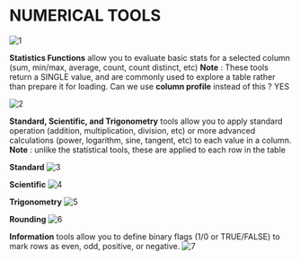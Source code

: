 # NUMERICAL TOOLS

![1](https://github.com/anaswick/my_portfolio/assets/24541471/596c6e69-f3aa-4daa-bc14-acd4acd95299)

**Statistics Functions** allow you to evaluate basic stats for a selected column (sum, min/max, average, count, count distinct, etc)
**Note** : These tools return a SINGLE value, and are commonly used to explore a table rather than prepare it for loading.
Can we use **column profile** instead of this ? YES

![2](https://github.com/anaswick/my_portfolio/assets/24541471/a03709f3-f864-4a09-a0d2-9971e91590dd)

**Standard, Scientific, and Trigonometry** tools allow you to apply standard operation (addition, multiplication, division, etc) or more advanced calculations (power, logarithm, sine, tangent, etc) to each value in a column.
**Note** : unlike the statistical tools, these are applied to each row in the table

**Standard**
![3](https://github.com/anaswick/my_portfolio/assets/24541471/dee24a26-ff33-466d-8ae6-183c685e3fdd)

**Scientific**
![4](https://github.com/anaswick/my_portfolio/assets/24541471/02f2e5c3-5b00-4e4e-b929-1be27f5d7128)

**Trigonometry**
![5](https://github.com/anaswick/my_portfolio/assets/24541471/1b103926-ba81-45e9-92ba-6046588af936)

**Rounding**
![6](https://github.com/anaswick/my_portfolio/assets/24541471/e5a5d72b-6b3f-466c-a355-a0dc635bd0bf)

**Information** tools allow you to define binary flags (1/0 or TRUE/FALSE) to mark rows as even, odd, positive, or negative.
![7](https://github.com/anaswick/my_portfolio/assets/24541471/1f8188a0-ef23-4fdd-b98b-157bcabefe8e)




